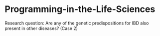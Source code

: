 # Programming-in-the-Life-Sciences
 Research question: Are any of the genetic predispositions for IBD also present in other diseases? (Case 2)
